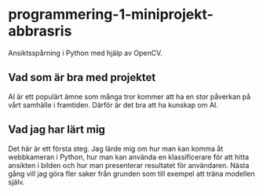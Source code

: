 # programmering-1-miniprojekt-abbrasris
Ansiktsspårning i Python med hjälp av OpenCV.

## Vad som är bra med projektet

AI är ett populärt ämne som många tror kommer att ha en stor påverkan på vårt samhälle i framtiden. Därför är det bra att ha kunskap om AI.

## Vad jag har lärt mig

Det här är ett första steg. Jag lärde mig om hur man kan komma åt webbkameran i Python, hur man kan använda en klassificerare för att hitta ansikten i bilden och hur man presenterar resultatet för användaren. Nästa gång vill jag göra fler saker från grunden som till exempel att träna modellen själv.
